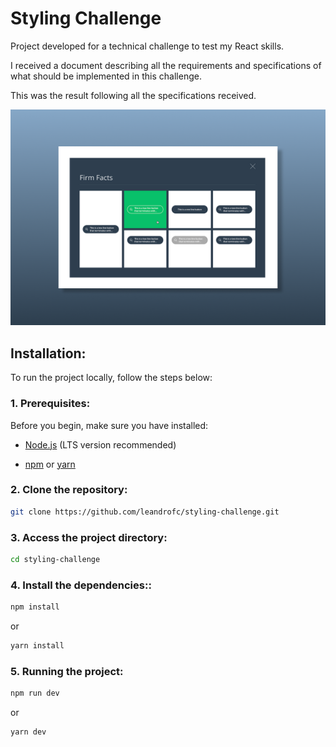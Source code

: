 # Styling Challenge

Project developed for a technical challenge to test my React skills.

I received a document describing all the requirements and specifications of what should be implemented in this challenge.

This was the result following all the specifications received.

<p align="left">
  <img widht="1008" src="./public/layout.png">
</p>

## Installation:

To run the project locally, follow the steps below:

### 1. Prerequisites:

Before you begin, make sure you have installed:

- <a href="https://nodejs.org/en" target="_blank">Node.js</a> (LTS version recommended)

- <a href="https://www.npmjs.com/" target="_blank">npm</a> or <a href="https://yarnpkg.com/" target="_blank">yarn</a>

### 2. Clone the repository:

```sh
git clone https://github.com/leandrofc/styling-challenge.git
```

### 3. Access the project directory:

```sh
cd styling-challenge
```

### 4. Install the dependencies::

```sh
npm install
```

or

```sh
yarn install
```

### 5. Running the project:

```sh
npm run dev
```


or

```sh
yarn dev
```